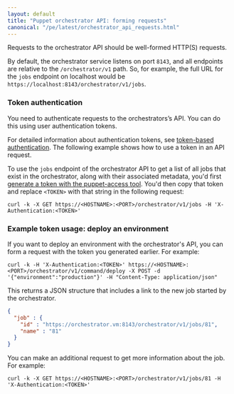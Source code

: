 ```yaml
---
layout: default
title: "Puppet orchestrator API: forming requests"
canonical: "/pe/latest/orchestrator_api_requests.html"
---
```


Requests to the orchestrator API should be well-formed HTTP(S) requests.

By default, the orchestrator service listens on port `8143`, and all endpoints are relative to the `/orchestrator/v1` path. So, for example, the full URL for the `jobs` endpoint on localhost would be `https://localhost:8143/orchestrator/v1/jobs`.

### Token authentication

You need to authenticate requests to the orchestrators’s API. You can do this using user authentication tokens. 

For detailed information about authentication tokens, see [token-based authentication](./rbac_token_auth.html). The following example shows how to use a token in an API request. 

To use the `jobs` endpoint of the orchestrator API to get a list of all jobs that exist in the orchestrator, along with their associated metadata, you'd first [generate a token with the puppet-access tool](./rbac_token_auth.html#generating-a-token-using-puppet-access). You'd then copy that token and replace `<TOKEN>` with that string in the following request:

~~~
curl -k -X GET https://<HOSTNAME>:<PORT>/orchestrator/v1/jobs -H 'X-Authentication:<TOKEN>'
~~~

### Example token usage: deploy an environment

If you want to deploy an environment with the orchestrator's API, you can form a request with the token you generated earlier. For example:

~~~
curl -k -H 'X-Authentication:<TOKEN>' https://<HOSTNAME>:<PORT>/orchestrator/v1/command/deploy -X POST -d '{"environment":"production"}' -H "Content-Type: application/json"
~~~

This returns a JSON structure that includes a link to the new job started by the orchestrator. 

```json
{
  "job" : {
    "id" : "https://orchestrator.vm:8143/orchestrator/v1/jobs/81",
    "name" : "81"
  }
}
```

You can make an additional request to get more information about the job. For example:

~~~
curl -k -X GET https://<HOSTNAME>:<PORT>/orchestrator/v1/jobs/81 -H 'X-Authentication:<TOKEN>'
~~~